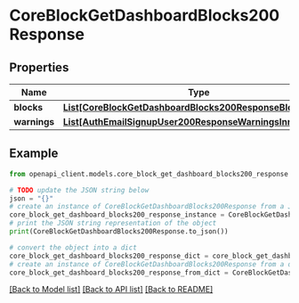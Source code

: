 # CoreBlockGetDashboardBlocks200Response


## Properties

Name | Type | Description | Notes
------------ | ------------- | ------------- | -------------
**blocks** | [**List[CoreBlockGetDashboardBlocks200ResponseBlocksInner]**](CoreBlockGetDashboardBlocks200ResponseBlocksInner.md) |  | 
**warnings** | [**List[AuthEmailSignupUser200ResponseWarningsInner]**](AuthEmailSignupUser200ResponseWarningsInner.md) |  | [optional] 

## Example

```python
from openapi_client.models.core_block_get_dashboard_blocks200_response import CoreBlockGetDashboardBlocks200Response

# TODO update the JSON string below
json = "{}"
# create an instance of CoreBlockGetDashboardBlocks200Response from a JSON string
core_block_get_dashboard_blocks200_response_instance = CoreBlockGetDashboardBlocks200Response.from_json(json)
# print the JSON string representation of the object
print(CoreBlockGetDashboardBlocks200Response.to_json())

# convert the object into a dict
core_block_get_dashboard_blocks200_response_dict = core_block_get_dashboard_blocks200_response_instance.to_dict()
# create an instance of CoreBlockGetDashboardBlocks200Response from a dict
core_block_get_dashboard_blocks200_response_from_dict = CoreBlockGetDashboardBlocks200Response.from_dict(core_block_get_dashboard_blocks200_response_dict)
```
[[Back to Model list]](../README.md#documentation-for-models) [[Back to API list]](../README.md#documentation-for-api-endpoints) [[Back to README]](../README.md)


